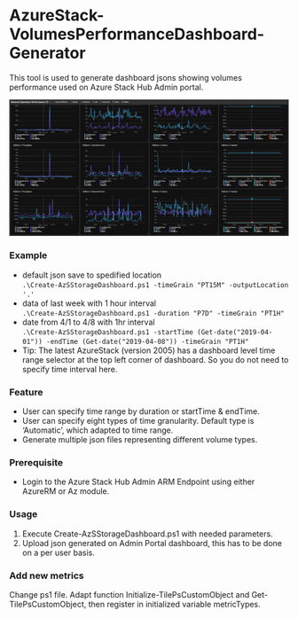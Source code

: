 # AzureStack-VolumesPerformanceDashboard-Generator
This tool is used to generate dashboard jsons showing volumes performance used on Azure Stack Hub Admin portal.

<img src="document/demo.png" />

### Example
- default json save to spedified location  
`.\Create-AzSStorageDashboard.ps1 -timeGrain "PT15M" -outputLocation '.' `
- data of last week with 1 hour interval  
`.\Create-AzSStorageDashboard.ps1 -duration "P7D" -timeGrain "PT1H"`
- date from 4/1 to 4/8 with 1hr interval  
`.\Create-AzSStorageDashboard.ps1 -startTime (Get-date("2019-04-01")) -endTime (Get-date("2019-04-08")) -timeGrain "PT1H"`
- Tip: The latest AzureStack (version 2005) has a dashboard level time range selector at the top left corner of dashboard. So you do not need to specify time interval here.

### Feature
- User can specify time range by duration or startTime & endTime.
- User can specify eight types of time granularity. Default type is ‘Automatic’, which adapted to time range.
- Generate multiple json files representing different volume types.

### Prerequisite
- Login to the Azure Stack Hub Admin ARM Endpoint using either AzureRM or Az module. 

### Usage   
1. Execute Create-AzSStorageDashboard.ps1 with needed parameters. 
2. Upload json generated on Admin Portal dashboard, this has to be done on a per user basis.  

### Add new metrics
Change ps1 file. Adapt function Initialize-TilePsCustomObject and Get-TilePsCustomObject, then register in initialized variable metricTypes. 

